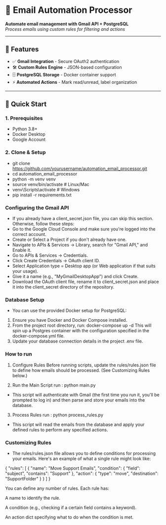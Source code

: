 # 📧 Email Automation Processor  
**Automate email management with Gmail API + PostgreSQL**  
*Process emails using custom rules for filtering and actions*

---

## 🌟 Features  
- ✅ **Gmail Integration** - Secure OAuth2 authentication  
- 🛠 **Custom Rules Engine** - JSON-based configuration  
- 🗄 **PostgreSQL Storage** - Docker container support  
- ⚡ **Automated Actions** - Mark read/unread, label organization  

---

## 🚀 Quick Start  

### 1. Prerequisites  
- Python 3.8+  
- Docker Desktop  
- Google Account  

### 2. Clone & Setup  
- git clone https://github.com/yourusername/automation_email_processor.git
- cd automation_email_processor
- python -m venv venv
- source venv/bin/activate  # Linux/Mac
- venv\Scripts\activate  # Windows
- pip install -r requirements.txt

### Configuring the Gmail API
- If you already have a client_secret.json file, you can skip this section. Otherwise, follow these steps:
- Go to the Google Cloud Console and make sure you're logged into the correct account.
- Create or Select a Project if you don't already have one.
- Navigate to APIs & Services → Library, search for "Gmail API," and Enable it.
- Go to APIs & Services → Credentials.
- Click Create Credentials → OAuth client ID.
- Select Application type = Desktop app (or Web application if that suits your usage).
- Give it a name (e.g., "MyGmailDesktopApp") and click Create.
- Download the OAuth client file, rename it to client_secret.json and place it into the client_secret directory of the repository.

### Database Setup
- You can use the provided Docker setup for PostgreSQL:
1. Ensure you have Docker and Docker Compose installed.
2. From the project root directory, run:  docker-compose up -d
This will spin up a Postgres container with the configuration specified in the docker-compose.yml file.
3. Update your database connection details in the project .env file.


### How to run 
1. Configure Rules
Before running scripts, update the rules/rules.json file to define how emails should be processed. (See Customizing Rules below.)

2. Run the Main Script
          run : python main.py
- This script will authenticate with Gmail (the first time you run it, you'll be prompted to log in) and then parse and store your emails into the database.

3. Process Rules
           run : python process_rules.py
- This script will read the emails from the database and apply your defined rules to perform any specified actions.


### Customizing Rules
- The rules/rules.json file allows you to define conditions for processing your emails. Here's an example of what a single rule might look like:

{
  "rules": [
    {
      "name": "Move Support Emails",
      "condition": {
        "field": "subject",
        "contains": "Support"
      },
      "action": {
        "type": "move",
        "destination": "SupportFolder"
      }
    }
  ]
}


You can define any number of rules. Each rule has:

A name to identify the rule.

A condition (e.g., checking if a certain field contains a keyword).

An action dict specifying what to do when the condition is met.